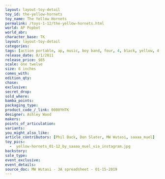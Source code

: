 ```yaml
---
layout: layout-toy-detail 
toy_id: the-yellow-hornets
toy_name: The Yellow Hornets
permalink: /toys-1-12/the-yellow-hornets.html
world: AP Popbot
world_abr: 
character_base: TK
layout: layout-toy-detail
categories: 
tags: [action portable, ap, music, boy band, four, 4, black, yellow, 4-pack, four-pack, 4-way, multiple]
release_date: 8/1/2011
release_price: $65 
scale: one twelve
size: 6 inches
comes_with: 
edition_qty: 
chase: 
exclusive: 
secret_drop: 
sold_where: 
bamba_points: 
packaging_type: 
product_code_/_link: 0000YHTK
designer: Ashley Wood
makers: 
points_of_articulation: 
variants: 
you_might_also_like: 
article_contributors: [Phil Back, Don Slater, MW Wutasi, saaaa_muel]
toy_pics: 
  -  yellow-hornets_01-12_by_saaaa_muel_via_instagram.jpg
backstory: 
sale_type: 
event_exclusive: 
event_details: 
source_doc: MW Wutasi - 3A spreadsheet - 01-15-2019
---
```

